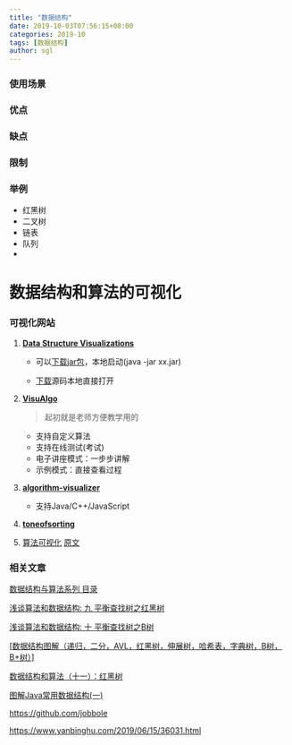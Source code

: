 ```yaml
---
title: "数据结构"
date: 2019-10-03T07:56:15+08:00
categories: 2019-10
tags: [数据结构]
author: sgl
---
```


### 使用场景

### 优点


### 缺点

### 限制

### 举例


+ 红黑树
+ 二叉树
+ 链表
+ 队列
+ 

# 数据结构和算法的可视化

### 可视化网站

1. [**Data Structure Visualizations**](https://www.cs.usfca.edu/~galles/visualization/about.html)

   + 可以[下载jar包](https://www.cs.usfca.edu/~galles/visualization/java/download.html)，本地启动(java -jar xx.jar)

   + [下载](https://www.cs.usfca.edu/~galles/visualization/source.html)源码本地直接打开

2. [**VisuAlgo**](https://visualgo.net/zh)

    > 起初就是老师方便教学用的
   + 支持自定义算法
   + 支持在线测试(考试)
   + 电子讲座模式：一步步讲解
   + 示例模式：直接查看过程

3. [**algorithm-visualizer**](https://github.com/algorithm-visualizer/algorithm-visualizer)

   + 支持Java/C++/JavaScript

4. [**toneofsorting**](https://github.com/caspervonb/toneofsorting)

5. [算法可视化](https://bindog.github.io/blog/2014/08/09/visualizing-algorithms/) [原文](https://bost.ocks.org/mike/algorithms/)



### 相关文章

[数据结构与算法系列 目录](https://www.cnblogs.com/skywang12345/p/3603935.html)

[浅谈算法和数据结构: 九 平衡查找树之红黑树](https://www.cnblogs.com/yangecnu/p/Introduce-Red-Black-Tree.html)

[浅谈算法和数据结构: 十 平衡查找树之B树](https://www.cnblogs.com/yangecnu/p/Introduce-B-Tree-and-B-Plus-Tree.html)

[[数据结构图解（递归，二分，AVL，红黑树，伸展树，哈希表，字典树，B树，B+树）](https://www.cnblogs.com/sky-chen/p/10059650.html)]

[数据结构和算法（十一）：红黑树](https://www.zhihu.com/appview/p/37470948)

[图解Java常用数据结构(一)](https://www.cnblogs.com/xdecode/p/9321848.html)

https://github.com/jobbole

https://www.yanbinghu.com/2019/06/15/36031.html